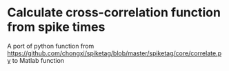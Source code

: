 # Calculate cross-correlation function from spike times

A port of python function from https://github.com/chongxi/spiketag/blob/master/spiketag/core/correlate.py to Matlab function
